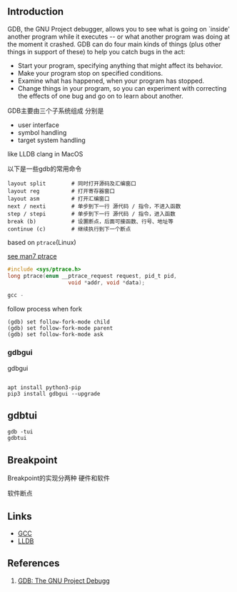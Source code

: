 ## Introduction

GDB, the GNU Project debugger, allows you to see what is going on `inside' another program while it executes -- or what another program was doing at the moment it crashed.
GDB can do four main kinds of things (plus other things in support of these) to help you catch bugs in the act:

- Start your program, specifying anything that might affect its behavior.
- Make your program stop on specified conditions.
- Examine what has happened, when your program has stopped.
- Change things in your program, so you can experiment with correcting the effects of one bug and go on to learn about another.



GDB主要由三个子系统组成 分别是

- user interface
- symbol handling
- target system handling








like LLDB clang in MacOS

以下是一些gdb的常用命令
```shell
layout split        # 同时打开源码及汇编窗口
layout reg          # 打开寄存器窗口
layout asm          # 打开汇编窗口
next / nexti        # 单步到下一行 源代码 / 指令，不进入函数
step / stepi        # 单步到下一行 源代码 / 指令，进入函数
break (b)           # 设置断点，后面可接函数、行号、地址等
continue (c)        # 继续执行到下一个断点
```



based on `ptrace`(Linux)

[see man7 ptrace](https://man7.org/linux/man-pages/man2/ptrace.2.html)



```c
#include <sys/ptrace.h>
long ptrace(enum __ptrace_request request, pid_t pid,
                   void *addr, void *data);
```



```c
gcc -
```





follow process when fork
```shell
(gdb) set follow-fork-mode child 
(gdb) set follow-fork-mode parent 
(gdb) set follow-fork-mode ask 
```


### gdbgui


gdbgui
```shell

apt install python3-pip
pip3 install gdbgui --upgrade
```


## gdbtui

```shell
gdb -tui
gdbtui
```







## Breakpoint

Breakpoint的实现分两种 硬件和软件



软件断点






## Links

- [GCC]()
- [LLDB](/docs/)

## References

1. [GDB: The GNU Project Debugg](http://www.sourceware.org/gdb/)

